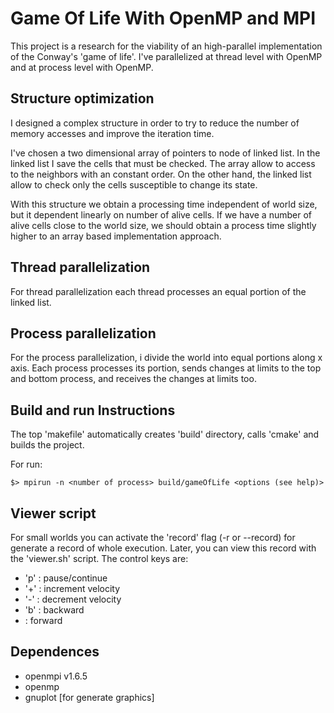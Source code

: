 Game Of Life With OpenMP and MPI
================================
This project is a research for the viability of an high-parallel implementation
of the Conway's 'game of life'. I've parallelized at thread level with OpenMP
and at process level with OpenMP.

Structure optimization
----------------------
I designed a complex structure in order to try to reduce the number of memory
accesses and improve the iteration time.

I've chosen a two dimensional array of pointers to node of linked list. In the
linked list I save the cells that must be checked. The array allow to access to
the neighbors with an constant order. On the other hand, the linked list allow
to check only the cells susceptible to change its state.

With this structure we obtain a processing time independent of world size, but
it dependent linearly on number of alive cells. If we have a number of alive
cells close to the world size, we should obtain a process time slightly higher
to an array based implementation approach.

Thread parallelization
----------------------
For thread parallelization each thread processes an equal portion of the linked
list.

Process parallelization
-----------------------
For the process parallelization, i divide the world into equal portions along x
axis. Each process processes its portion, sends changes at limits to the top
and bottom process, and receives the changes at limits too.

Build and run Instructions
--------------------------
The top 'makefile' automatically creates 'build' directory, calls 'cmake' and
builds the project.

For run:
```
$> mpirun -n <number of process> build/gameOfLife <options (see help)>
```

Viewer script
-------------
For small worlds you can activate the 'record' flag (-r or --record) for
generate a record of whole execution. Later, you can view this record with the
'viewer.sh' script. The control keys are:

* 'p' : pause/continue
* '+' : increment velocity
* '-' : decrement velocity
* 'b' : backward
* <other key> : forward

Dependences
-----------
* openmpi v1.6.5
* openmp
* gnuplot [for generate graphics]
